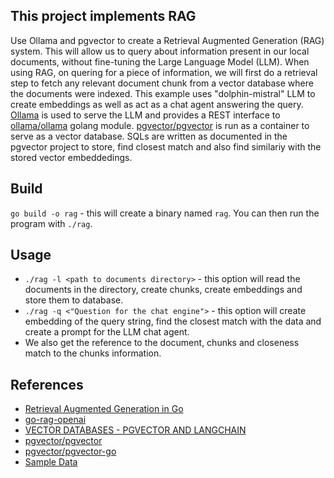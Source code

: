 ## This project implements RAG

Use Ollama and pgvector to create a Retrieval Augmented Generation (RAG) system. This will allow us to query about information present in our local documents, without fine-tuning the Large Language Model (LLM). When using RAG, on quering for a piece of information, we will first do a retrieval step to fetch any relevant document chunk from a vector database where the documents were indexed. This example uses "dolphin-mistral" LLM to create embeddings as well as act as a chat agent answering the query. [Ollama](https://ollama.com/) is used to serve the LLM and provides a REST interface to [ollama/ollama](https://github.com/ollama/ollama) golang module.
[pgvector/pgvector](https://github.com/pgvector/pgvector) is run as a container to serve as a vector database. SQLs are written as documented in the pgvector project to store, find closest match and also find similariy with the stored vector embeddedings.

## Build

`go build -o rag` - this will create a binary named `rag`. You can then run the program with `./rag`.

## Usage

- `./rag -l <path to documents directory>` - this option will read the documents in the directory, create chunks, create embeddings and store them to database.
- `./rag -q <"Question for the chat engine">` - this option will create embedding of the query string, find the closest match with the data and create a prompt for the LLM chat agent.
- We also get the reference to the document, chunks and closeness match to the chunks information.

## References

- [Retrieval Augmented Generation in Go](https://eli.thegreenplace.net/2023/retrieval-augmented-generation-in-go/)
- [go-rag-openai](https://github.com/eliben/code-for-blog/blob/master/2023/go-rag-openai/cmd/chunker/chunker.go)
- [VECTOR DATABASES - PGVECTOR AND LANGCHAIN](https://bugbytes.io/posts/vector-databases-pgvector-and-langchain/)
- [pgvector/pgvector](https://github.com/pgvector/pgvector)
- [pgvector/pgvector-go](https://github.com/pgvector/pgvector-go)
- [Sample Data](https://github.com/hwchase17/chat-your-data/blob/master/state_of_the_union.txt)
